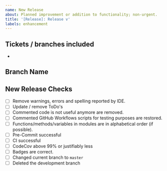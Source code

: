 ```yaml
---
name: New Release
about: Planned improvement or addition to functionality; non-urgent.
title: '[Release]: Release v'
labels: enhancement
---
```


## Tickets / branches included

- [](<>)

## Branch Name

## New Release Checks

- [ ] Remove warnings, errors and spelling reported by IDE.
- [ ] Update / remove ToDo's
- [ ] Commented code is not useful anymore are removed.
- [ ] Commented GitHub Workflows scripts for testing purposes are restored.
- [ ] Functions/methods/variables in modules are in alphabetical order (if possible).
- [ ] Pre-Commit successful
- [ ] CI successful
- [ ] CodeCov above 99% or justifiably less
- [ ] Badges are correct.
- [ ] Changed current branch to `master`
- [ ] Deleted the development branch
